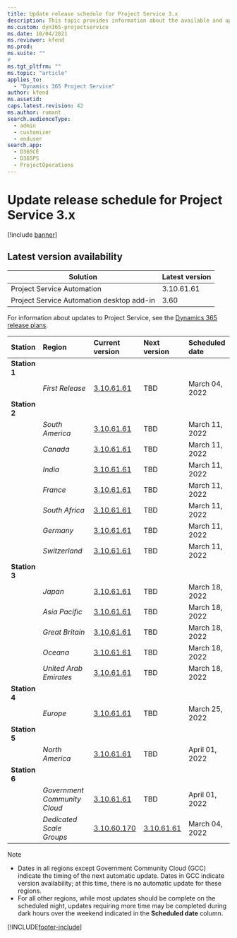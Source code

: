 ```yaml
---
title: Update release schedule for Project Service 3.x
description: This topic provides information about the available and upcoming releases of Dynamics 365 Project Service Automation.
ms.custom: dyn365-projectservice
ms.date: 10/04/2021
ms.reviewer: kfend
ms.prod:
ms.suite: ""
#
ms.tgt_pltfrm: ""
ms.topic: "article"
applies_to: 
  - "Dynamics 365 Project Service"
author: kfend
ms.assetid: 
caps.latest.revision: 42
ms.author: rumant
search.audienceType: 
  - admin
  - customizer
  - enduser
search.app: 
  - D365CE
  - D365PS
  - ProjectOperations
---
```


# Update release schedule for Project Service 3.x

[!include [banner](../includes/psa-now-project-operations.md)]

## Latest version availability

| Solution  | Latest version |
|-------|----|
| Project Service Automation    | 3.10.61.61 |
| Project Service Automation desktop add-in                | 3.60          |

For information about updates to Project Service, see the [Dynamics 365 release plans](/dynamics365/release-plans/). 

| Station  | Region | Current version | Next version |  Scheduled date
| :---   | :---   | :---   | :---   |:---   |         
|<strong>Station 1</strong> | |  |  | |
| | <i>First Release</i> | [3.10.61.61](whats-new-ur-40.md) | TBD | March 04, 2022
|<strong>Station 2</strong> | |  |  | |
| | <i>South America</i> | [3.10.61.61](whats-new-ur-40.md) | TBD | March 11, 2022
| | <i>Canada</i> | [3.10.61.61](whats-new-ur-40.md) | TBD | March 11, 2022
| | <i>India</i> | [3.10.61.61](whats-new-ur-40.md) | TBD | March 11, 2022
| | <i>France</i> | [3.10.61.61](whats-new-ur-40.md) | TBD | March 11, 2022
| | <i>South Africa</i> | [3.10.61.61](whats-new-ur-40.md) | TBD | March 11, 2022
| | <i>Germany</i> | [3.10.61.61](whats-new-ur-40.md) | TBD | March 11, 2022
| | <i>Switzerland</i> | [3.10.61.61](whats-new-ur-40.md) | TBD | March 11, 2022
|<strong>Station 3</strong> | |  |  | |
| | <i>Japan</i> | [3.10.61.61](whats-new-ur-40.md) | TBD | March 18, 2022
| | <i>Asia Pacific</i> | [3.10.61.61](whats-new-ur-40.md) | TBD | March 18, 2022
| | <i>Great Britain</i> | [3.10.61.61](whats-new-ur-40.md) | TBD | March 18, 2022
| | <i>Oceana</i> | [3.10.61.61](whats-new-ur-40.md) | TBD | March 18, 2022
| | <i>United Arab Emirates</i> | [3.10.61.61](whats-new-ur-40.md) | TBD | March 18, 2022
|<strong>Station 4</strong> | |  |  | |
| | <i>Europe</i> | [3.10.61.61](whats-new-ur-40.md) | TBD | March 25, 2022
|<strong>Station 5</strong> | |  |  | |
| | <i>North America</i> | [3.10.61.61](whats-new-ur-40.md) | TBD | April 01, 2022
|<strong>Station 6</strong> | |  |  | |
| | <i>Government Community Cloud</i> | [3.10.61.61](whats-new-ur-40.md) | TBD | April 01, 2022
| | <i>Dedicated Scale Groups</i> | [3.10.60.170](whats-new-ur-39.md) | [3.10.61.61](whats-new-ur-40.md) | March 04, 2022



>[!Note]
> - Dates in all regions except Government Community Cloud (GCC) indicate the timing of the next automatic update. Dates in GCC indicate version availability; at this time, there is no automatic update for these regions.
> - For all other regions, while most updates should be complete on the scheduled night, updates requiring more time may be completed during dark hours over the weekend indicated in the **Scheduled date** column.


[!INCLUDE[footer-include](../includes/footer-banner.md)]
